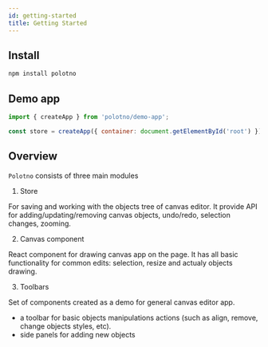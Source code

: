 ```yaml
---
id: getting-started
title: Getting Started
---
```


## Install

```bash
npm install polotno
```

## Demo app


```js
import { createApp } from 'polotno/demo-app';

const store = createApp({ container: document.getElementById('root') });
```

## Overview

`Polotno` consists of three main modules

1. Store

For saving and working with the objects tree of canvas editor. It provide API for adding/updating/removing canvas objects, undo/redo, selection changes, zooming.

2. Canvas component

React component for drawing canvas app on the page. It has all basic functionality for common edits: selection, resize and actualy objects drawing.

3. Toolbars

Set of components created as a demo for general canvas editor app.
- a toolbar for basic objects manipulations actions (such as align, remove, change objects styles, etc).
- side panels for adding new objects